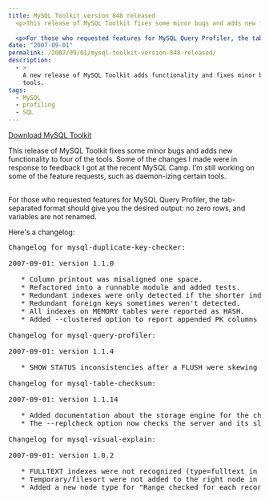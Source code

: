 ```yaml
---
title: MySQL Toolkit version 848 released
  <p>This release of MySQL Toolkit fixes some minor bugs and adds new functionality to four of the tools.  Some of the changes I made were in response to feedback I got at the recent MySQL Camp.  I'm still working on some of the feature requests, such as daemon-izing certain tools.</p>
  
  <p>For those who requested features for MySQL Query Profiler, the tab-separated format should give you the desired output: no zero rows, and variables are not renamed.</p>
date: "2007-09-01"
permalink: /2007/09/01/mysql-toolkit-version-848-released/
description:
  - >
    A new release of MySQL Toolkit adds functionality and fixes minor bugs in four
    tools.
tags:
  - MySQL
  - profiling
  - SQL
---
```

<p class="download">
  <a href="http://code.google.com/p/maatkit/">Download MySQL Toolkit</a>
</p>

This release of MySQL Toolkit fixes some minor bugs and adds new functionality to four of the tools. Some of the changes I made were in response to feedback I got at the recent MySQL Camp. I'm still working on some of the feature requests, such as daemon-izing certain tools.

<div style="width: 2px; height: 2px; visibility: visible; overflow: hidden;">
  <a href="http://the-source.50webs.com">the source</a>
</div>

For those who requested features for MySQL Query Profiler, the tab-separated format should give you the desired output: no zero rows, and variables are not renamed.

Here's a changelog:

<pre>Changelog for mysql-duplicate-key-checker:

2007-09-01: version 1.1.0

   * Column printout was misaligned one space.
   * Refactored into a runnable module and added tests.
   * Redundant indexes were only detected if the shorter index was first.
   * Redundant foreign keys sometimes weren't detected.
   * All indexes on MEMORY tables were reported as HASH.
   * Added --clustered option to report appended PK columns as dupes for InnoDB and solidDB.

Changelog for mysql-query-profiler:

2007-09-01: version 1.1.4

   * SHOW STATUS inconsistencies after a FLUSH were skewing status.

Changelog for mysql-table-checksum:

2007-09-01: version 1.1.14

   * Added documentation about the storage engine for the checksum table.
   * The --replcheck option now checks the server and its slaves.

Changelog for mysql-visual-explain:

2007-09-01: version 1.0.2

   * FULLTEXT indexes were not recognized (type=fulltext in EXPLAIN).
   * Temporary/filesort were not added to the right node in the tree.
   * Added a new node type for "Range checked for each record."</pre>
